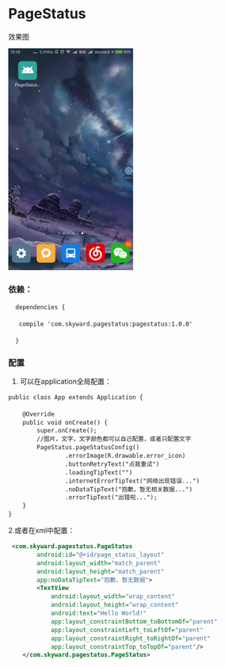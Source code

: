 # PageStatus
效果图

<img width="50%" height="50%" src="https://github.com/Xiaohy61/PageStatus/blob/master/2018-01-05_11_00_30.gif"/>

### 依赖：
``` xml
  dependencies {
  
   compile 'com.skyward.pagestatus:pagestatus:1.0.0'
   
  }
```
### 配置
1. 可以在application全局配置：
```xml
public class App extends Application {

    @Override
    public void onCreate() {
        super.onCreate();
        //图片，文字，文字颜色都可以自己配置，或者只配置文字
        PageStatus.pageStatusConfig()
                .errorImage(R.drawable.error_icon)
                .buttonRetryText("点我重试")
                .loadingTipText("")
                .internetErrorTipText("网络出现错误...")
                .noDataTipText("抱歉，暂无相关数据...")
                .errorTipText("出错啦...");
    }
}
```
2.或者在xml中配置：
```xml
 <com.skyward.pagestatus.PageStatus
        android:id="@+id/page_status_layout"
        android:layout_width="match_parent"
        android:layout_height="match_parent"
        app:noDataTipText="抱歉，暂无数据">
        <TextView
            android:layout_width="wrap_content"
            android:layout_height="wrap_content"
            android:text="Hello World!"
            app:layout_constraintBottom_toBottomOf="parent"
            app:layout_constraintLeft_toLeftOf="parent"
            app:layout_constraintRight_toRightOf="parent"
            app:layout_constraintTop_toTopOf="parent"/>
    </com.skyward.pagestatus.PageStatus>
```
